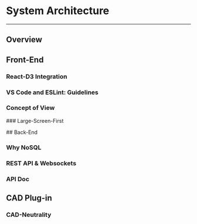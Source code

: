 # System Architecture

***

## Overview

## Front-End

### React-D3 Integration

### VS Code and ESLint: Guidelines

### Concept of View

### Large-Screen-First  

## Back-End

### Why NoSQL

### REST API & Websockets

### API Doc

## CAD Plug-in

### CAD-Neutrality

